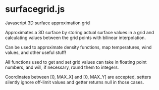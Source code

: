 # surfacegrid.js
Javascript 3D surface approximation grid

Approximates a 3D surface by storing actual surface values in a grid and calculating values between the grid points with bilinear interpolation.

Can be used to approximate density functions, map temperatures, wind values, and other useful stuff!

All functions used to get and set grid values can take in floating point numbers, and will, if necessary, round them to integers.

Coordinates between [0, MAX_X] and [0, MAX_Y] are accepted, setters silently ignore off-limit values and getter returns null in those cases.